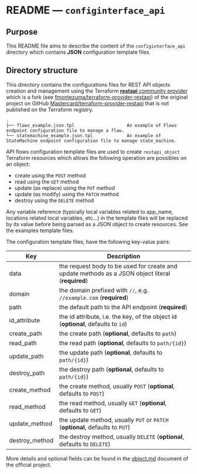 # README — `configinterface_api`

## Purpose

This README file aims to describe the content of the `configinterface_api` directory which contains **JSON** configuration template files.

## Directory structure

This directory contains the configurations files for REST API objects creation and management using the Terraform [**restapi** community provider](https://registry.terraform.io/providers/fmontezuma/restapi/latest/docs/resources/object) which is a fork (see [fmontezuma/terraform-provider-restapi](https://github.com/fmontezuma/terraform-provider-restapi)) of the original project on GitHub [Mastercard/terraform-provider-restapi](https://github.com/Mastercard/terraform-provider-restapi) that is not published on the Terraform registry.

```
.
├── flows_example.json.tpl                    An example of Flows endpoint configuration file to manage a flow.
└── statemachine_example.json.tpl             An example of StateMachine endpoint configuration file to manage state_machine.
```

API flows configuration template files are used to create `restapi_object` Terraform resources which allows the following operation are possibles on an object:
- create using the `POST` method
- read using the `GET` method
- update (as replace) using the `PUT` method
- update (as modify) using the `PATCH` method
- destroy using the `DELETE` method

Any variable reference (typically local variables related to app_name, locations related local variables, etc...) in the template files will be replaced by its value before being parsed as a JSON object to create resources. See the examples template files.

The configuration template files, have the following key-value pairs:

| Key                            | Description                                                                                             |
|--------------------------------|---------------------------------------------------------------------------------------------------------|
| data                           | the request body to be used for create and update methods as a JSON object literal (**required**)       |
| domain                         | the domain prefixed with `//`, e.g. `//example.com` (**required**)                                      |
| path                           | the default path to the API endpoint (**required**)                                                     |
| id_attribute                   | the id attribute, i.e. the key, of the object id (**optional**, defaults to `id`)                       |
| create_path                    | the create path (**optional**, defaults to `path`)                                                      |
| read_path                      | the read path (**optional**, defaults to `path/{id}`)                                                   |
| update_path                    | the update path (**optional**, defaults to `path/{id}`)                                                 |
| destroy_path                   | the destroy path (**optional**, defaults to `path/{id}`)                                                |
| create_method                  | the create method, usually `POST` (**optional**, defaults to `POST`)                                    |
| read_method                    | the read method, usually `GET` (**optional**, defaults to `GET`)                                        |
| update_method                  | the update method, usually `PUT` or `PATCH` (**optional**, defaults to `PUT`)                           |
| destroy_method                 | the destroy method, usually `DELETE` (**optional**, defaults to `DELETE`)                               |

More details and optional fields can be found in the [object.md](https://github.com/Mastercard/terraform-provider-restapi/blob/master/docs/resources/object.md) document of the official project.